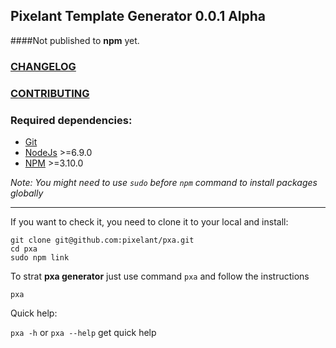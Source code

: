 ## Pixelant Template Generator 0.0.1 Alpha

####Not published to **npm** yet.

### [CHANGELOG](https://github.com/pixelant/pxa/blob/master/CHANGELOG.md)
### [CONTRIBUTING](https://github.com/t3kit/t3kit/blob/master/CONTRIBUTING.md)


### Required dependencies:

- [Git](https://git-scm.com/)
- [NodeJs](http://nodejs.org/) >=6.9.0
- [NPM](https://github.com/npm/npm) >=3.10.0

_Note: You might need to use `sudo` before `npm` command to install packages globally_
***




If you want to check it, you need to clone it to your local and install:

```
git clone git@github.com:pixelant/pxa.git
cd pxa
sudo npm link
```

To strat **pxa generator** just use command `pxa` and follow the instructions
```
pxa
```

Quick help:

`pxa -h` or  `pxa --help` get quick help
